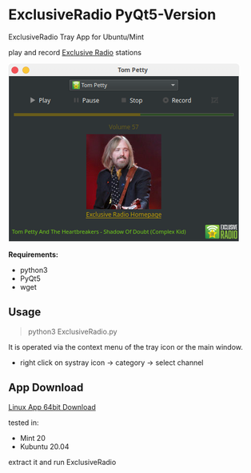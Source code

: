 # ExclusiveRadio PyQt5-Version
ExclusiveRadio Tray App for Ubuntu/Mint

play and record [Exclusive Radio](https://exclusive.radio) stations

![alt text](https://github.com/Axel-Erfurt/ExclusiveRadio_PyQt5/blob/master/screenshot1.png)

__Requirements:__
- python3
- PyQt5
- wget

## Usage ##
> python3 ExclusiveRadio.py

It is operated via the context menu of the tray icon or the main window.

- right click on systray icon -> category -> select channel

## App Download ##
[Linux App 64bit Download](https://www.dropbox.com/s/g8o6h8i740f23r6/ExclusiveRadio64_Qt5.tar.gz?dl=1)

tested in:

-  Mint 20
- Kubuntu 20.04

extract it and run ExclusiveRadio
